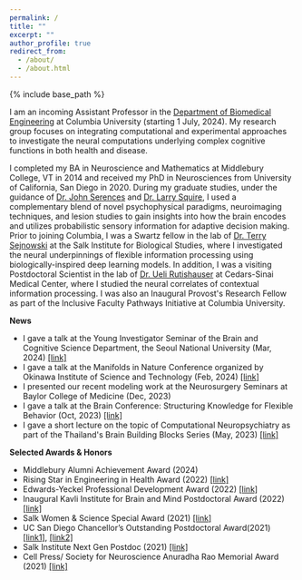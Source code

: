 ```yaml
---
permalink: /
title: ""
excerpt: ""
author_profile: true
redirect_from: 
  - /about/
  - /about.html
---
```


{% include base_path %}

I am an incoming Assistant Professor in the <a href="https://www.bme.columbia.edu/" target="_blank">Department of Biomedical Engineering</a> at Columbia University (starting 1 July, 2024). My research group focuses on integrating computational and experimental approaches to investigate the neural computations underlying complex cognitive functions in both health and disease.


I completed my BA in Neuroscience and Mathematics at Middlebury College, VT in 2014 and received my PhD in Neurosciences from University of California, San Diego in 2020. During my graduate studies, under the guidance of <a href="https://serenceslab.ucsd.edu/" target="_blank">Dr. John Serences</a> and <a href="http://whoville.ucsd.edu/" target="_blank">Dr. Larry Squire</a>, I used a complementary blend of novel psychophysical paradigms, neuroimaging techniques, and lesion studies to gain insights into how the brain encodes and utilizes probabilistic sensory information for adaptive decision making. Prior to joining Columbia, I was a Swartz fellow in the lab of <a href="https://cnl.salk.edu/" target="_blank">Dr. Terry Sejnowski</a> at the Salk Institute for Biological Studies, where I investigated the neural underpinnings of flexible information processing using biologically-inspired deep learning models. In addition, I was a visiting Postdoctoral Scientist in the lab of <a href="https://www.cedars-sinai.edu/research/labs/rutishauser.html" target="_blank">Dr. Ueli Rutishauser</a> at Cedars-Sinai Medical Center, where I studied the neural correlates of contextual information processing. I was also an Inaugural Provost's Research Fellow as part of the Inclusive Faculty Pathways Initiative at Columbia University. 

**News**
- I gave a talk at the Young Investigator Seminar of the Brain and Cognitive Science Department, the Seoul National University (Mar, 2024) <a href="https://bcs.snu.ac.kr/bbs/board.php?bo_table=sub5_3&wr_id=119" target="_blank">[link]</a>
- I gave a talk at the Manifolds in Nature Conference organized by Okinawa Institute of Science and Technology (Feb, 2024) <a href="https://groups.oist.jp/manifold" target="_blank">[link]</a>
- I presented our recent modeling work at the Neurosurgery Seminars at Baylor College of Medicine (Dec, 2023)
- I gave a talk at the Brain Conference: Structuring Knowledge for Flexible Behavior (Oct, 2023) <a href="https://www.fens.org/news-activities/fens-and-societies-calendar/meeting-event/the-brain-conference-structuring-knowledge-for-flexible-behaviour" target="_blank">[link]</a>
- I gave a short lecture on the topic of Computational Neuropsychiatry as part of the Thailand's Brain Building Blocks Series (May, 2023) <a href="https://braincode101.github.io/?fbclid=IwAR2xpQVOtd3WLU7cVvREygQh9O2SxQG7M9oIw-iWueEGQuBkFY3bBIg7a_A" target="_blank">[link]</a>

**Selected Awards & Honors**
- Middlebury Alumni Achievement Award (2024)
- Rising Star in Engineering in Health Award (2022) <a href="https://www.bme.jhu.edu/2022-rising-stars-in-engineering-in-health/" target="_blank">[link]</a> 
- Edwards-Yeckel Professional Development Award (2022) <a href="https://inside.salk.edu/winter-2022/spotlight/" target="_blank">[link]</a> 
- Inaugural Kavli Institute for Brain and Mind Postdoctoral Award (2022) <a href="https://biology.ucsd.edu/about/news/2022/article_060222.html" target="_blank">[link]</a> 
- Salk Women & Science Special Award (2021) <a href="https://www.salk.edu/engage/women-science/award-recipients/" target="_blank">[link]</a>
- UC San Diego Chancellor’s Outstanding Postdoctoral Award(2021) <a href="https://postdoc.ucsd.edu/award-opportunities/postdoctoral-scholar-award.html#Recipients" target="_blank">[link1]</a>, <a href="https://inc.ucsd.edu/news/" target="_blank">[link2]</a>
- Salk Institute Next Gen Postdoc (2021) <a href="https://inside.salk.edu/fall-2021/nuttida-rungratsameetaweemana-drawing-from-memories/" target="_blank">[link]</a>
- Cell Press/ Society for Neuroscience Anuradha Rao Memorial Award (2021) <a href="https://marlin-prod.literatumonline.com/pb-assets/journals/research/neuron/Anuradha_Rao_Memorial_Award_2020_2021.pdf" target="_blank">[link]</a>

<hallo hallo>
